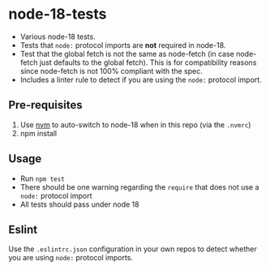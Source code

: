 # node-18-tests

- Various node-18 tests. 
- Tests that `node:` protocol imports are **not** required in node-18.
- Test that the global fetch is not the same as node-fetch (in case node-fetch just defaults to the global fetch). This is for compatibility reasons since node-fetch is not 100% compliant with the spec.
- Includes a linter rule to detect if you are using the `node:` protocol import.

## Pre-requisites

1. Use [nvm](https://github.com/nvm-sh/nvm) to auto-switch to node-18 when in this repo (via the `.nvmrc`)
2. npm install


## Usage

- Run `npm test`
- There should be one warning regarding the `require` that does not use a `node:` protocol import
- All tests should pass under node 18

## Eslint

Use the `.eslintrc.json` configuration in your own repos to detect whether you are using `node:` protocol imports.

